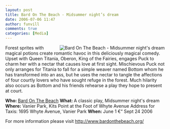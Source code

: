 ```yaml
---
layout: post
title: Bard On The Beach - Midsummer night’s dream
date: 2006-07-06 11:47
author: funvill
comments: true
categories: [Media]
---
```

<img src="/blog/wp-content/uploads/2006/07/91_preview.jpg" id="image16" alt="Bard On The Beach - Midsummer night's dream" align="right" />
Forest sprites with magical potions create romantic havoc in this deliciously magical comedy. Upset with Queen Titania, Oberon, King of the Fairies, engages Puck to charm her with a nectar that causes love at first sight. Mischievous Puck not only arranges for Titania to fall for a simple weaver named Bottom whom he has transformed into an ass, but he uses the nectar to tangle the affections of four courtly lovers who have sought refuge in the forest. Much hilarity also occurs as Bottom and his friends rehearse a play they hope to present at court.

<strong>Who: </strong> <a href="http://www.bardonthebeach.org/about.html">Bard On The Beach</a>
<strong>What: </strong> A classic play, Midsummer night's dream
<strong>Where:</strong>
Vanier Park, Kits Point at the Foot of Whyte Avenue
Address for Taxis: 1695 Whyte Avenue, Vanier Park
<strong>When: </strong> June 1 €“ Sept 24 2006

For more information please visit
<a href="http://www.bardonthebeach.org/">http://www.bardonthebeach.org/</a>
